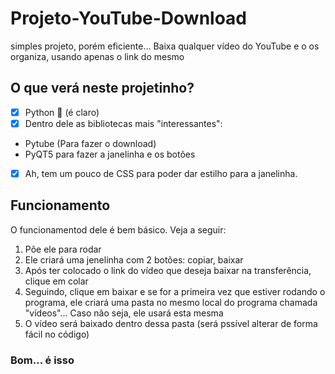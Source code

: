 # Projeto-YouTube-Download
 simples projeto, porém eficiente... Baixa qualquer vídeo do YouTube e o os organiza, usando apenas o link do mesmo 
 
## O que verá neste projetinho?
- [x] Python 🐍 (é claro)
- [x] Dentro dele as bibliotecas mais "interessantes": 
* Pytube (Para fazer o download)
* PyQT5 para fazer a janelinha e os botões
- [x] Ah, tem um pouco de CSS para poder dar estilho para a janelinha.

## Funcionamento 
O funcionamentod dele é bem básico. Veja a seguir:
1. Põe ele para rodar 
2. Ele criará uma jenelinha com 2 botões: copiar, baixar
3. Após ter colocado o link do vídeo que deseja baixar na transferência, clique em colar 
4. Seguindo, clique em baixar e se for a primeira vez que estiver rodando o programa, ele criará uma pasta no mesmo local do programa chamada "vídeos"... Caso não seja, ele usará esta mesma
5. O vídeo será baixado dentro dessa pasta (será pssível alterar de forma fácil no código) 

### Bom... é isso
